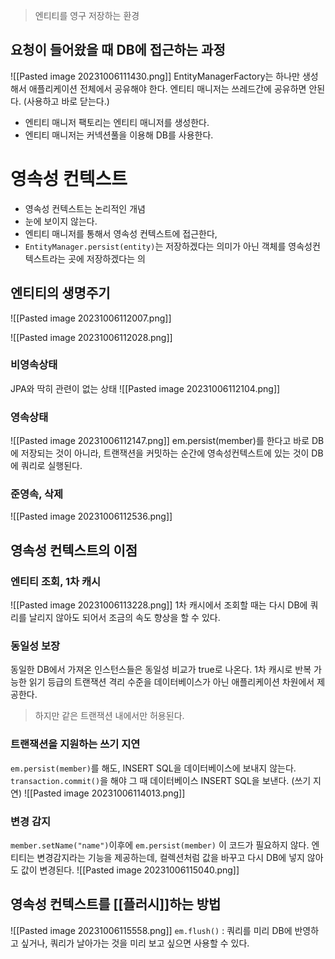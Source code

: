 >엔티티를 영구 저장하는 환경

## 요청이 들어왔을 때 DB에 접근하는 과정
![[Pasted image 20231006111430.png]]
EntityManagerFactory는 하나만 생성해서 애플리케이션 전체에서 공유해야 한다.
엔티티 매니저는 쓰레드간에 공유하면 안된다. (사용하고 바로 닫는다.)
- 엔티티 매니저 팩토리는 엔티티 매니저를 생성한다.
- 엔티티 매니저는 커넥션풀을 이용해 DB를 사용한다.

# 영속성 컨텍스트
- 영속성 컨텍스트는 논리적인 개념
- 눈에 보이지 않는다.
- 엔티티 매니저를 통해서 영속성 컨텍스트에 접근한다,
- `EntityManager.persist(entity)`는 저장하겠다는 의미가 아닌 객체를 영속성컨텍스트라는 곳에 저장하겠다는 의

## 엔티티의 생명주기
![[Pasted image 20231006112007.png]]

![[Pasted image 20231006112028.png]]

### 비영속상태
JPA와 딱히 관련이 없는 상태
![[Pasted image 20231006112104.png]]
### 영속상태
![[Pasted image 20231006112147.png]]
em.persist(member)를 한다고 바로 DB에 저장되는 것이 아니라,
트랜잭션을 커밋하는 순간에 영속성컨텍스트에 있는 것이 DB에 쿼리로 실행된다.

### 준영속, 삭제
![[Pasted image 20231006112536.png]]

## 영속성 컨텍스트의 이점

### 엔티티 조회, 1차 캐시
![[Pasted image 20231006113228.png]]
1차 캐시에서 조회할 때는 다시 DB에 쿼리를 날리지 않아도 되어서 조금의 속도 향상을 할 수 있다. 
### 동일성 보장
동일한 DB에서 가져온 인스턴스들은 동일성 비교가 true로 나온다.
1차 캐시로 반복 가능한 읽기 등급의 트랜잭션 격리 수준을 데이터베이스가 아닌 애플리케이션 차원에서 제공한다. 
> 하지만 같은 트랜잭션 내에서만 허용된다.
### 트랜잭션을 지원하는 쓰기 지연
`em.persist(member)`를 해도, INSERT SQL을 데이터베이스에 보내지 않는다.
`transaction.commit()`을 해야 그 때 데이터베이스 INSERT SQL을 보낸다. (쓰기 지연)
![[Pasted image 20231006114013.png]]
### 변경 감지
`member.setName("name")`이후에 
`em.persist(member)` 이 코드가 필요하지 않다.
엔티티는 변경감지라는 기능을 제공하는데, 컬렉션처럼 값을 바꾸고 다시 DB에 넣지 않아도 값이 변경된다.
![[Pasted image 20231006115040.png]]
## 영속성 컨텍스트를 [[플러시]]하는 방법
![[Pasted image 20231006115558.png]]
`em.flush()` : 쿼리를 미리 DB에 반영하고 싶거나, 쿼리가 날아가는 것을 미리 보고 싶으면 사용할 수 있다.
